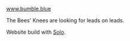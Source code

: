 www.bumble.blue

The Bees' Knees are looking for leads on leads.

Website build with [Solo](http://chibicode.github.io/solo).

